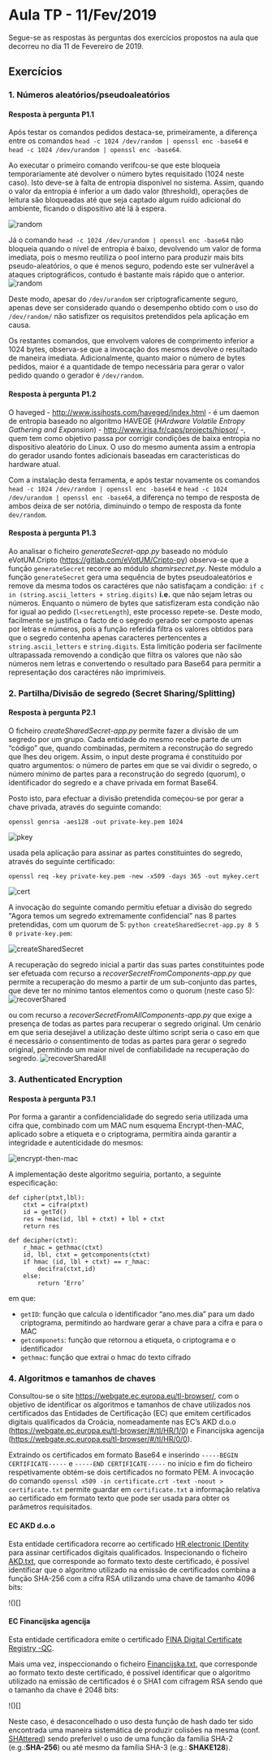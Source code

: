 # Aula TP - 11/Fev/2019

Segue-se as respostas às perguntas dos exercícios propostos na aula que decorreu no dia 11 de Fevereiro de 2019.

## Exercícios

### 1\. Números aleatórios/pseudoaleatórios


#### Resposta à pergunta P1.1

Após testar os comandos pedidos destaca-se, primeiramente, a diferença entre os comandos `head -c 1024 /dev/random | openssl enc -base64` e `head -c 1024 /dev/urandom | openssl enc -base64`. 

Ao executar o primeiro comando verifcou-se que este bloqueia temporariamente até devolver o número bytes requisitado (1024 neste caso). Isto deve-se à falta de entropia 
disponível no sistema. Assim, quando o valor da entropia é inferior a um dado valor (threshold), operações de leitura são bloqueadas até que seja captado algum ruído 
adicional do ambiente, ficando o dispositivo até lá à espera.

![random](Images/random.png)

Já o comando `head -c 1024 /dev/urandom | openssl enc -base64` não bloqueia quando o nível de entropia é baixo, devolvendo um valor de forma imediata, pois o mesmo reutiliza o 
pool interno para produzir mais bits pseudo-aleatórios, o que é menos seguro, podendo este ser vulnerável a ataques criptográficos, contudo é bastante mais rápido que o 
anterior.
![random](Images/urandom.png)

Deste modo, apesar do `/dev/urandom` ser criptograficamente seguro, apenas deve ser considerado quando o desempenho obtido com o uso do `/dev/random/` não satisfizer os 
requisitos pretendidos pela aplicação em causa.

Os restantes comandos, que envolvem valores de comprimento inferior a 1024 bytes, observa-se que a invocação dos mesmos devolve o resultado de maneira imediata. 
Adicionalmente, quanto maior o número de bytes pedidos, maior é a quantidade de tempo necessária para gerar o valor pedido quando o gerador é `/dev/random`.


#### Resposta à pergunta P1.2

O haveged - <http://www.issihosts.com/haveged/index.html> - é um daemon de entropia baseado no algoritmo HAVEGE (_HArdware Volatile Entropy Gathering and Expansion_) - 
<http://www.irisa.fr/caps/projects/hipsor/> -, quem tem como objetivo passa por corrigir condições de baixa entropia no dispositivo aleatório do Linux. O uso do mesmo aumenta 
assim a entropia do gerador usando fontes adicionais baseadas em características do hardware atual.

Com a instalação desta ferramenta, e após testar novamente os comandos `head -c 1024 /dev/random | openssl enc -base64` e `head -c 1024 /dev/urandom | openssl enc -base64`, 
a diferença no tempo de resposta de ambos deixa de ser notória, diminuindo o tempo de resposta da fonte `dev/random`.

#### Resposta à pergunta P1.3

Ao analisar o ficheiro *generateSecret-app.py* baseado no módulo eVotUM.Cripto (https://gitlab.com/eVotUM/Cripto-py) observa-se que a função `generateSecret` recorre ao módulo 
*shamirsecret.py*. Neste módulo a função `generateSecret` gera uma sequência de bytes pseudoaleatórios e remove da mesma todos os caractéres que não satisfaçam a condição:
`if c in (string.ascii_letters + string.digits)` **i.e.** que não sejam letras ou números. Enquanto o número de bytes que satisfizeram esta condição não for igual ao pedido
(`l<secretLength`), este processo repete-se. Deste modo, facilmente se justifica o facto de o segredo gerado ser composto apenas por letras e números, pois a função referida 
filtra os valores obtidos para que o segredo contenha apenas caracteres pertencentes a `string.ascii_letters` e `string.digits`.
Esta limitição poderia ser facilmente ultrapassada removendo a condição que filtra os valores que não são números nem letras e convertendo o resultado para Base64 para permitir
a representação dos caractéres não imprimíveis.

### 2\. Partilha/Divisão de segredo (Secret Sharing/Splitting)

#### Resposta à pergunta P2.1

O ficheiro *createSharedSecret-app.py* permite fazer a divisão de um segredo por um grupo. Cada entidade do mesmo recebe parte de um “código” que, quando combinadas, permitem
a reconstrução do segredo que lhes deu origem. Assim, o input deste programa é constituído por quatro argumentos: o número de partes em que se vai dividir o segredo, o número 
mínimo de partes para a reconstrução do segredo (quorum), o identificador do segredo e a chave privada em format Base64.

Posto isto, para efectuar a divisão pretendida começou-se por gerar a chave privada, através do seguinte comando:

`openssl genrsa -aes128 -out private-key.pem 1024`


![pkey](Images/pkey.png)

usada pela aplicação para assinar as partes constituintes do segredo, através do seguinte certificado:

`openssl req -key private-key.pem -new -x509 -days 365 -out mykey.cert`

![cert](Images/cert.png)

A invocação do seguinte comando permitiu efetuar a divisão do segredo "Agora temos um segredo extremamente confidencial" nas 8 partes pretendidas, com um quorum de 5:
`python createSharedSecret-app.py 8 5 0 private-key.pem`:

![createSharedSecret](Images/createShared.png)

A recuperação do segredo inicial a partir das suas partes constituintes pode ser efetuada com recurso a *recoverSecretFromComponents-app.py* que permite a recuperação do 
mesmo a partir de um sub-conjunto das partes, que deve ter no mínimo tantos elementos como o quorum (neste caso 5): 
![recoverShared](Images/rec.png)

ou com recurso a *recoverSecretFromAllComponents-app.py* que 
exige a presença de todas as partes para recuperar o segredo original. Um cenário em que seria desejável a utilização deste último script seria o caso em que é necessário o 
consentimento de todas as partes para gerar o segredo original, permitindo um maior nível de confiabilidade na recuperação do segredo.
![recoverSharedAll](Images/recFromAll.png)


### 3\. Authenticated Encryption

#### Resposta à pergunta P3.1

Por forma a garantir a confidencialidade do segredo seria utilizada uma cifra que, combinado com um MAC num esquema Encrypt-then-MAC, aplicado sobre a etiqueta e o criptograma,
permitira ainda garantir a integridade e autenticidade do mesmos:

![encrypt-then-mac](Images/Encrypt-then-MAC.png)

A implementação deste algoritmo seguiria, portanto, a seguinte especificação:
```
def cipher(ptxt,lbl):
	ctxt = cifra(ptxt)
	id = getTd()
	res = hmac(id, lbl + ctxt) + lbl + ctxt
	return res

def decipher(ctxt):
    r_hmac = gethmac(ctxt)
    id, lbl, ctxt = getcomponents(ctxt)
    if hmac (id, lbl + ctxt) == r_hmac:
        decifra(ctxt,id)
    else:
        return ‘Erro’
```

em que:

- `getID`: função que calcula o identificador “ano.mes.dia” para um dado criptograma, permitindo ao hardware gerar a chave para a cifra e para o MAC
- `getcomponets`: função que retornou a etiqueta, o criptograma e o identificador
- `gethmac`: função que extrai o hmac do texto cifrado

### 4\. Algoritmos e tamanhos de chaves

Consultou-se o site https://webgate.ec.europa.eu/tl-browser/, com o objetivo de identificar os algoritmos e tamanhos de chave utilizados nos certificados das Entidades de Certificação (EC) que emitem certificados digitais qualificados da Croácia, nomeadamente nas EC’s AKD d.o.o (https://webgate.ec.europa.eu/tl-browser/#/tl/HR/1/0) e Financijska agencija (https://webgate.ec.europa.eu/tl-browser/#/tl/HR/0/0).

Extraindo os certificados em formato Base64 e inserindo `-----BEGIN CERTIFICATE-----` e `-----END CERTIFICATE-----` no início e fim do ficheiro 
respetivamente obtém-se dois certificados no formato PEM.
A invocação do comando `openssl x509 -in certificate.crt -text -noout > certificate.txt` permite guardar em `certificate.txt` a informação relativa
ao certificado em formato texto que pode ser usada para obter os parâmetros requisitados.

#### EC AKD d.o.o
Esta entidade certificadora recorre  ao certificado [HR electronic IDentity](https://webgate.ec.europa.eu/tl-browser/#/tl/HR/1/0) para assinar 
certificados digitais qualificados.
Inspecionando o ficheiro [AKD.txt](Certs/AKD.txt), que corresponde ao formato texto deste certificado, é possível identificar que o algoritmo utilizado
na emissão de certificados combina a função SHA-256 com a cifra RSA utilizando uma chave de tamanho 4096 bits:

!()[]

#### EC Financijska agencija 
Esta entidade certificadora emite o certificado [FINA Digital Certificate Registry -QC](https://webgate.ec.europa.eu/tl-browser/#/tl/HR/0/0).

Mais uma vez, inspeccionando o ficheiro [Financijska.txt](Certs/Financijska.txt), que corresponde ao formato texto deste certificado, é possível 
identificar que o algoritmo utilizado na emissão de certificados é o SHA1 com cifragem RSA sendo que o tamanho da chave é 2048 bits:

!()[]

Neste caso, é desaconcelhado o uso desta função de hash dado ter sido encontrada uma maneira sistemática de produzir colisões na mesma (conf. [SHAttered](https://shattered.io/)) sendo preferível o uso de uma função da família SHA-2 (e.g.:**SHA-256**) ou até mesmo da família SHA-3 (e.g.: **SHAKE128**).